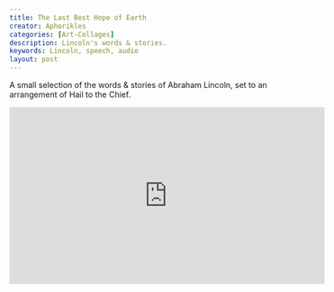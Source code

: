 ```yaml
---
title: The Last Best Hope of Earth
creator: Aphorikles
categories: [Art-Collages]
description: Lincoln's words & stories.
keywords: Lincoln, speech, audio
layout: post
---
```


A small selection of the words & stories of Abraham Lincoln, set to an arrangement of Hail to the Chief.

<iframe width="560" height="315" src="https://youtu.be/Pd2UhBFHXT8" frameborder="0" allow="accelerometer; autoplay; clipboard-write; encrypted-media; gyroscope; picture-in-picture" allowfullscreen> </iframe>

